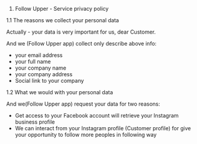 1. Follow Upper - Service privacy policy

1.1 The reasons we collect your personal data

Actually - your data is very important for us, dear Customer.

And we (Follow Upper app) collect only describe above info:
- your email address
- your full name
- your company name
- your company address
- Social link to your company

1.2 What we would with your personal data

And we(Follow Upper app) request your data for two reasons:
- Get access to your Facebook account will retrieve your Instagram business profile
- We can interact from your Instagram profile (Customer profile) for give your opportunity
to follow more peoples in following way
